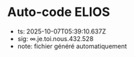 # Auto-code ELIOS
- ts: 2025-10-07T05:39:10.637Z
- sig: ∞.je.toi.nous.432.528
- note: fichier généré automatiquement